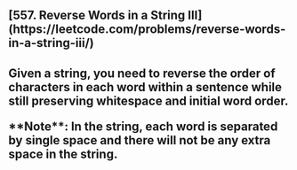 <h2>[557. Reverse Words in a String III](https://leetcode.com/problems/reverse-words-in-a-string-iii/)<h2>

Given a string, you need to reverse the order of characters in each word within a sentence while still preserving whitespace and initial word order.
<p>**Note**: In the string, each word is separated by single space and there will not be any extra space in the string.</p>